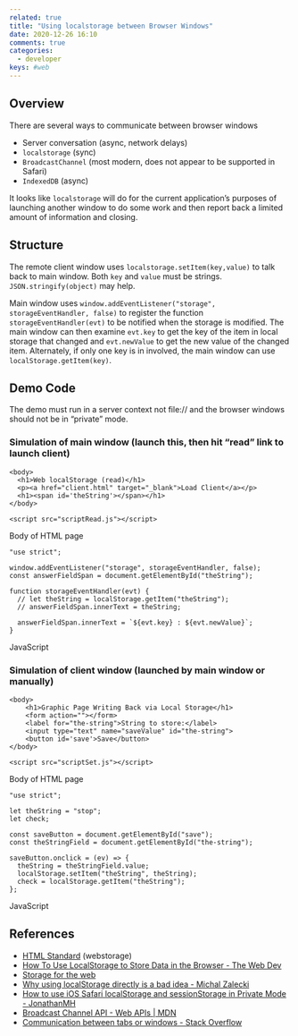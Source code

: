 ```yaml
---
related: true
title: "Using localstorage between Browser Windows"
date: 2020-12-26 16:10
comments: true
categories:
  - developer
keys: #web
---
```


## Overview

There are several ways to communicate between browser windows

- Server conversation (async, network delays)
- `localstorage` (sync)
- `BroadcastChannel` (most modern, does not appear to be supported in Safari)
- `IndexedDB` (async)

It looks like `localstorage` will do for the current application’s purposes of launching another window to do some work and then report back a limited amount of information and closing.

## Structure

The remote client window uses `localstorage.setItem(key,value)` to talk back to main window.  Both `key` and `value` must be strings.  `JSON.stringify(object)` may help.

Main window uses `window.addEventListener("storage", storageEventHandler, false)` to register the function `storageEventHandler(evt)` to be notified when the storage is modified.  The main window can then examine `evt.key` to get the key of the item in local storage that changed and `evt.newValue` to get the new value of the changed item.  Alternately, if only one key is in involved, the main window can use `localStorage.getItem(key)`.

## Demo Code

The demo must run in a server context not file:// and the browser windows should not be in “private” mode.

### Simulation of main window (launch this, then hit “read” link to launch client)

```
<body>
  <h1>Web localStorage (read)</h1>
  <p><a href="client.html" target="_blank">Load Client</a></p>
  <h1><span id='theString'></span></h1>
</body>

<script src="scriptRead.js"></script>

```

Body of HTML page

```
"use strict";

window.addEventListener("storage", storageEventHandler, false);
const answerFieldSpan = document.getElementById("theString");

function storageEventHandler(evt) {
  // let theString = localStorage.getItem("theString");
  // answerFieldSpan.innerText = theString;

  answerFieldSpan.innerText = `${evt.key} : ${evt.newValue}`;
}
```

JavaScript

### Simulation of client window (launched by main window or manually)

```
<body>
	<h1>Graphic Page Writing Back via Local Storage</h1>
	<form action=""></form>
	<label for="the-string">String to store:</label>
	<input type="text" name="saveValue" id="the-string">
	<button id='save'>Save</button>
</body>

<script src="scriptSet.js"></script>
```

Body of HTML page

```
"use strict";

let theString = "stop";
let check;

const saveButton = document.getElementById("save");
const theStringField = document.getElementById("the-string");

saveButton.onclick = (ev) => {
  theString = theStringField.value;
  localStorage.setItem("theString", theString);
  check = localStorage.getItem("theString");
};
```

JavaScript

## References

- [HTML Standard](https://html.spec.whatwg.org/multipage/webstorage.html) (webstorage)
- [How To Use LocalStorage to Store Data in the Browser - The Web Dev](https://thewebdev.info/2020/04/03/use-localstorage-to-store-data-on-the-browser/)
- [Storage for the web](https://web.dev/storage-for-the-web/)
- [Why using localStorage directly is a bad idea - Michal Zalecki](https://michalzalecki.com/why-using-localStorage-directly-is-a-bad-idea/)
- [How to use iOS Safari localStorage and sessionStorage in Private Mode - JonathanMH](https://jonathanmh.com/use-ios-safari-localstorage-sessionstorage-private-mode/)
- [Broadcast Channel API - Web APIs | MDN](https://developer.mozilla.org/en-US/docs/Web/API/Broadcast_Channel_API)
- [Communication between tabs or windows - Stack Overflow](https://stackoverflow.com/questions/28230845/communication-between-tabs-or-windows)

